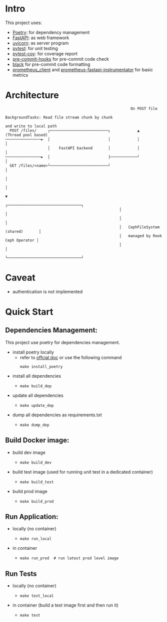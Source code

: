 # Intro

This project uses:

- [Poetry](https://python-poetry.org/): for dependency management
- [FastAPI](https://fastapi.tiangolo.com/): as web framework
- [uvicorn](https://www.uvicorn.org/): as server program
- [pytest](https://pypi.org/project/pytest/): for unit testing
- [pytest-cov](https://pypi.org/project/pytest-cov/): for coverage report
- [pre-commit-hooks](https://github.com/pre-commit/pre-commit-hooks) for pre-commit code check
- [black](https://github.com/psf/black) for pre-commit code formatting
- [prometheus_client](https://github.com/prometheus/client_python) and [prometheus-fastapi-instrumentator](https://github.com/trallnag/prometheus-fastapi-instrumentator) for basic metrics

# Architecture

```
                                                        On POST file
                                                        BackgroundTasks: Read file stream chunk by chunk
                                                                         and write to local path
  POST /files/     ┌──────────────────────────┐            ▲             (Thread pool based)
────────────────►  │                          │            │           │
                   │    FastAPI backend       │            │           │
────────────────►  │                          ├────────────┘           │
  GET /files/<name>└──────────────────────────┘                        │
                                                                       │
                                                                       │
                                                                       ▼
                                                   ┌─────────────────────────────────┐
                                                   │                                 │
                                                   │                                 │
                                                   │   CephFileSystem (shared)       │
                                                   │   managed by Rook Ceph Operator │
                                                   │                                 │
                                                   └─────────────────────────────────┘
```

# Caveat

- authentication is not implemented

# Quick Start

## Dependencies Management:

This project use poetry for dependencies management.

- install poetry locally
  - refer to [offcial doc](https://python-poetry.org/docs/) or use the following command
    ```shell
    make install_poetry
    ```
- install all dependencies
  - ```shell
    make build_dep
    ```
- update all dependencies
  - ```shell
    make update_dep
    ```
- dump all dependencies as requirements.txt
  - ```shell
    make dump_dep
    ```

## Build Docker image:

- build dev image
  - ```shell
    make build_dev
    ```
- build test image (used for running unit test in a dedicated container)
  - ```shell
    make build_test
    ```
- build prod image
  - ```shell
    make build_prod
    ```

## Run Application:

- locally (no container)
  - ```shell
    make run_local
    ```
- in container
  - ```shell
    make run_prod  # run latest prod level image
    ```

## Run Tests

- locally (no container)
  - ```shell
    make test_local
    ```
- in container (build a test image first and then run it)
  - ```shell
    make test
    ```
